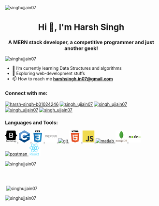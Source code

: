 <img src="https://user-images.githubusercontent.com/74038190/240304586-d48893bd-0757-481c-8d7e-ba3e163feae7.png" alt="singhujjain07" />
<h1 align="center">Hi 👋, I'm Harsh Singh</h1>
<h3 align="center">A MERN stack developer, a competitive programmer and just another geek!</h3>


<p align="left"> <img src="https://komarev.com/ghpvc/?username=singhujjain07&label=Profile%20views&color=0e75b6&style=flat" alt="singhujjain07" /> </p>

- 🌱 I’m currently learning Data Structures and algorithms
- 🔭 Exploring web-development stuffs
- 📫 How to reach me **harshsingh.in07@gmail.com**

<h3 align="left">Connect with me:</h3>
<p align="left">
<a href="https://linkedin.com/in/harsh-singh-b01024246" target="blank"><img align="center" src="https://raw.githubusercontent.com/rahuldkjain/github-profile-readme-generator/master/src/images/icons/Social/linked-in-alt.svg" alt="harsh-singh-b01024246" height="30" width="40" /></a>
<a href="https://www.codechef.com/users/singh_ujjain07" target="blank"><img align="center" src="https://cdn.jsdelivr.net/npm/simple-icons@3.1.0/icons/codechef.svg" alt="singh_ujjain07" height="30" width="40" /></a>
<a href="https://codeforces.com/profile/singh_ujjain07" target="blank"><img align="center" src="https://raw.githubusercontent.com/rahuldkjain/github-profile-readme-generator/master/src/images/icons/Social/codeforces.svg" alt="singh_ujjain07" height="30" width="40" /></a>
<a href="https://www.leetcode.com/singh_ujjain07" target="blank"><img align="center" src="https://raw.githubusercontent.com/rahuldkjain/github-profile-readme-generator/master/src/images/icons/Social/leet-code.svg" alt="singh_ujjain07" height="30" width="40" /></a>
<a href="https://auth.geeksforgeeks.org/user/singh_ujjain07" target="blank"><img align="center" src="https://raw.githubusercontent.com/rahuldkjain/github-profile-readme-generator/master/src/images/icons/Social/geeks-for-geeks.svg" alt="singh_ujjain07" height="30" width="40" /></a>
</p>

<h3 align="left">Languages and Tools:</h3>
<p align="left"> <a href="https://getbootstrap.com" target="_blank" rel="noreferrer"> <img src="https://raw.githubusercontent.com/devicons/devicon/master/icons/bootstrap/bootstrap-plain-wordmark.svg" alt="bootstrap" width="40" height="40"/> </a> <a href="https://www.w3schools.com/cpp/" target="_blank" rel="noreferrer"> <img src="https://raw.githubusercontent.com/devicons/devicon/master/icons/cplusplus/cplusplus-original.svg" alt="cplusplus" width="40" height="40"/> </a> <a href="https://www.w3schools.com/css/" target="_blank" rel="noreferrer"> <img src="https://raw.githubusercontent.com/devicons/devicon/master/icons/css3/css3-original-wordmark.svg" alt="css3" width="40" height="40"/> </a> <a href="https://expressjs.com" target="_blank" rel="noreferrer"> <img src="https://raw.githubusercontent.com/devicons/devicon/master/icons/express/express-original-wordmark.svg" alt="express" width="40" height="40"/> </a> <a href="https://git-scm.com/" target="_blank" rel="noreferrer"> <img src="https://www.vectorlogo.zone/logos/git-scm/git-scm-icon.svg" alt="git" width="40" height="40"/> </a> <a href="https://www.w3.org/html/" target="_blank" rel="noreferrer"> <img src="https://raw.githubusercontent.com/devicons/devicon/master/icons/html5/html5-original-wordmark.svg" alt="html5" width="40" height="40"/> </a> <a href="https://developer.mozilla.org/en-US/docs/Web/JavaScript" target="_blank" rel="noreferrer"> <img src="https://raw.githubusercontent.com/devicons/devicon/master/icons/javascript/javascript-original.svg" alt="javascript" width="40" height="40"/> </a> <a href="https://www.mathworks.com/" target="_blank" rel="noreferrer"> <img src="https://upload.wikimedia.org/wikipedia/commons/2/21/Matlab_Logo.png" alt="matlab" width="40" height="40"/> </a> <a href="https://www.mongodb.com/" target="_blank" rel="noreferrer"> <img src="https://raw.githubusercontent.com/devicons/devicon/master/icons/mongodb/mongodb-original-wordmark.svg" alt="mongodb" width="40" height="40"/> </a> <a href="https://nodejs.org" target="_blank" rel="noreferrer"> <img src="https://raw.githubusercontent.com/devicons/devicon/master/icons/nodejs/nodejs-original-wordmark.svg" alt="nodejs" width="40" height="40"/> </a> <a href="https://postman.com" target="_blank" rel="noreferrer"> <img src="https://www.vectorlogo.zone/logos/getpostman/getpostman-icon.svg" alt="postman" width="40" height="40"/> </a> <a href="https://reactjs.org/" target="_blank" rel="noreferrer"> <img src="https://raw.githubusercontent.com/devicons/devicon/master/icons/react/react-original-wordmark.svg" alt="react" width="40" height="40"/> </a> </p>

<p><img align="center" src="https://github-readme-stats.vercel.app/api/top-langs?username=singhujjain07&show_icons=true&locale=en&layout=compact&theme=tokyonight" alt="singhujjain07" /></p>


<br>
<br>
<p ">&nbsp;<img align="center" src="https://github-readme-stats.vercel.app/api?username=singhujjain07&show_icons=true&locale=en&theme=tokyonight" alt="singhujjain07" /></p>

<p><img align="center" src="https://github-readme-streak-stats.herokuapp.com/?user=singhujjain07&theme=tokyonight" alt="singhujjain07" /></p>


